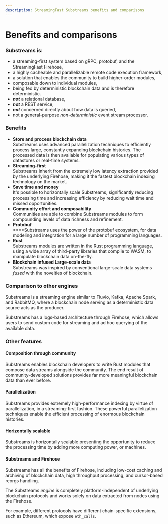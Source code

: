 ```yaml
---
description: StreamingFast Substreams benefits and comparisons
---
```


# Benefits and comparisons

### Substreams is:

* a streaming-first system based on gRPC, protobuf, and the StreamingFast Firehose,
* a highly cacheable and parallelizable remote code execution framework,
* a solution that enables the community to build higher-order modules,
* composable down to individual modules,
* being fed by deterministic blockchain data and is therefore deterministic.
* _**not**_ a relational database,
* _**not**_ a REST service,
* _**not**_ concerned directly about how data is queried,
* not a general-purpose _non-deterministic_ event stream processor.

### Benefits&#x20;

* **Store and process blockchain data**\
  Substreams uses advanced parallelization techniques to efficiently process large, constantly expanding blockchain histories. The processed data is then available for populating various types of datastores or real-time systems.
* **Streaming-first**\
  Substreams inherit from the extremely low latency extraction provided by the underlying Firehose, making it the fastest blockchain indexing technology on the market.
* **Save time and money**\
  It's possible to horizontally scale Substreams, significantly reducing processing time and increasing efficiency by reducing wait time and missed opportunities.
* **Community effort and composability**\
  Communities are able to combine Substreams modules to form compounding levels of data richness and refinement.
* **Protobuf**\
  ****Substreams uses the power of the protobuf ecosystem, for data modeling and integration for a large number of programming languages.
* **Rust**\
  Substreams modules are written in the Rust programming language, using a wide array of third-party libraries that compile to WASM, to manipulate blockchain data on-the-fly.
* **Blockchain infused Large-scale data**\
  Substreams was inspired by conventional large-scale data systems _fused_ with the novelties of blockchain.

### Comparison to other engines

Substreams is a streaming engine similar to Fluvio, Kafka, Apache Spark, and RabbitMQ, where a blockchain node serving as a deterministic data source acts as the producer.

Substreams has a logs-based architecture through Firehose, which allows users to send custom code for streaming and ad hoc querying of the available data.

### **Other features**

#### Composition through community

Substreams enables blockchain developers to write Rust modules that compose data streams alongside the community. The end result of community-developed solutions provides far more meaningful blockchain data than ever before.

#### Parallelization

Substreams provides extremely high-performance indexing by virtue of parallelization, in a streaming-first fashion. These powerful parallelization techniques enable the efficient processing of enormous blockchain histories.

#### Horizontally scalable

Substreams is horizontally scalable presenting the opportunity to reduce the processing time by adding more computing power, or machines.

#### Substreams and Firehose

Substreams has all the benefits of Firehose, including low-cost caching and archiving of blockchain data, high throughput processing, and cursor-based reorgs handling.

The Substreams _engine_ is completely platform-independent of underlying blockchain protocols and works solely on data extracted from nodes using the Firehose.

For example, different protocols have different chain-specific extensions, such as Ethereum, which expose `eth_calls`.

###
